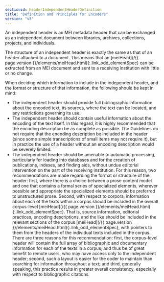 ```yaml
---
sectionid: headerIndependentHeaderDefinition
title: "Definition and Principles for Encoders"
version: "v3"
---
```




An independent header is an MEI metadata header that can be exchanged as an independent
document between libraries, archives, collections, projects, and individuals.

The structure of an independent header is exactly the same as that of an header attached
to
a document. This means that an [meiHead](/{{ page.version }}/elements/meiHead.html){:.link_odd_elementSpec} can be extracted from an MEI
document and sent to a receiving institution with little or no change.


When deciding which information to include in the independent header, and the format
or
structure of that information, the following should be kept in mind:


- The independent header should provide full bibliographic information about the encoded
text, its sources, where the text can be located, and any restrictions governing its
use.
- The independent header should contain useful information about the encoding of the
text itself. In this regard, it is highly recommended that the encoding description
be as
complete as possible. The Guidelines do not require that the encoding description
be
included in the header (since some simple transcriptions of small items may not require
it), but in practice the use of a header without an encoding description would be
severely
limited.
- The independent header should be amenable to automatic processing, particularly for
loading into databases and for the creation of publications, indexes, and finding
aids,
without undue editorial intervention on the part of the receiving institution. For
this
reason, two recommendations are made regarding the format or structure of the header:
first, where there is a choice between a prose content model and one that contains
a
formal series of specialized elements, wherever possible and appropriate the specialized
elements should be preferred to unstructured prose. Second, with respect to corpora,
information about each of the texts within a corpus should be included in the overall
corpus-level [meiHead](/{{ page.version }}/elements/meiHead.html){:.link_odd_elementSpec}. That is, source information, editorial
practices, encoding descriptions, and the like should be included in the relevant
sections
of the corpus [meiHead](/{{ page.version }}/elements/meiHead.html){:.link_odd_elementSpec}, with pointers to them from the headers of the
individual texts included in the corpus. There are three reasons for this recommendation:
first, the corpus-level header will contain the full array of bibliographic and
documentary information for each of the texts in a corpus, and thus be of great benefit
to
remote users, who may have access only to the independent header; second, such a layout
is
easier for the coder to maintain than searching for information throughout a text;
and
third, generally speaking, this practice results in greater overall consistency,
especially with respect to bibliographic citations.

